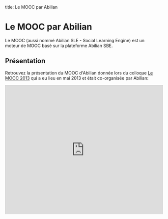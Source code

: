 title: Le MOOC par Abilian

# Le MOOC par Abilian

Le MOOC (aussi nommé Abilian SLE - Social Learning Engine) est un moteur de MOOC basé sur la plateforme Abilian SBE.

## Présentation

Retrouvez la présentation du MOOC d'Abilian donnée lors du colloque [Le MOOC 2013](http://workshop.lemooc.com/fr/) qui a eu lieu en mai 2013 et était co-organisée par Abilian:

<iframe src="http://www.slideshare.net/slideshow/embed_code/22247461?rel=0" width="512" height="421" frameborder="0" marginwidth="0" marginheight="0" scrolling="no" style="border:1px solid #CCC;border-width:1px 1px 0;margin-bottom:5px" allowfullscreen webkitallowfullscreen mozallowfullscreen> </iframe>

